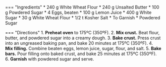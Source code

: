 === "Ingredients"
    * 240 g White Wheat Flour
    * 240 g Unsalted Butter
    * 100 g Powdered Sugar
    * 4 Eggs, beaten
    * 100 g Lemon Juice
    * 400 g White Sugar
    * 30 g White Wheat Flour
    * 1/2 t Kosher Salt
    * To Garnish
        * Powdered Sugar

=== "Directions"
    1. **Preheat oven** to 175ºC (350ºF).
    2. **Mix crust.** Beat flour, butter, and powdered sugar into a creamy dough.
    3. **Bake crust.** Press crust into an ungreased baking pan, and bake 20 minutes at 175ºC (350ºF).
    4. **Mix filling.** Combine beaten eggs, lemon juice, sugar, flour, and salt.
    5. **Bake bars.** Pour filling onto baked crust, and bake 25 minutes at 175ºC (350ºF).
    6. **Garnish** with powdered sugar and serve.

[^1]:
    u/JustHood. ["Grandma’s lemon bars - aka the hit at every family that we still make, even though she’s gone."](https://old.reddit.com/r/Old_Recipes/comments/c1x1k1/grandmas_lemon_bars_aka_the_hit_at_every_family/) _Reddit._ 2019.
